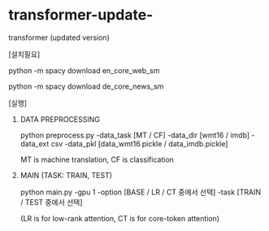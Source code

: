 # transformer-update-
transformer (updated version)


	
[설치필요]

 python -m spacy download en_core_web_sm


 python -m spacy download de_core_news_sm


[실행]
1. DATA PREPROCESSING
 
	 python preprocess.py -data_task [MT / CF] -data_dir [wmt16 / imdb] -data_ext csv -data_pkl [data_wmt16.pickle / data_imdb.pickle]
	 
	 MT is machine translation, CF is classification

2. MAIN (TASK: TRAIN, TEST)

	python main.py -gpu 1 -option [BASE / LR / CT 중에서 선택] -task [TRAIN / TEST 중에서 선택]	
	
	(LR is for low-rank attention, CT is for core-token attention)
